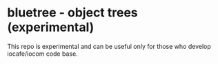 # bluetree - object trees (experimental)

This repo is experimental and can be useful only for those who develop iocafe/iocom code base.
